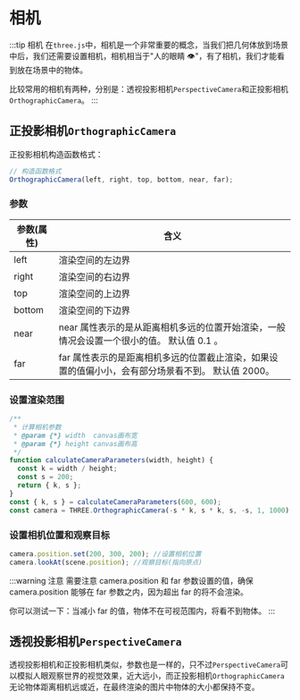 # 相机

:::tip 相机
在`three.js`中，相机是一个非常重要的概念，当我们把几何体放到场景中后，我们还需要设置相机，相机相当于"人的眼睛 👁"，有了相机，我们才能看到放在场景中的物体。

比较常用的相机有两种，分别是：透视投影相机`PerspectiveCamera`和正投影相机`OrthographicCamera`。
:::

## 正投影相机`OrthographicCamera`

正投影相机构造函数格式：

```js
// 构造函数格式
OrthographicCamera(left, right, top, bottom, near, far);
```

### 参数

| 参数(属性) | 含义                                                                                               |
| ---------- | -------------------------------------------------------------------------------------------------- |
| left       | 渲染空间的左边界                                                                                   |
| right      | 渲染空间的右边界                                                                                   |
| top        | 渲染空间的上边界                                                                                   |
| bottom     | 渲染空间的下边界                                                                                   |
| near       | near 属性表示的是从距离相机多远的位置开始渲染，一般情况会设置一个很小的值。 默认值 0.1 。          |
| far        | far 属性表示的是距离相机多远的位置截止渲染，如果设置的值偏小小，会有部分场景看不到。 默认值 2000。 |

### 设置渲染范围

```js
/**
 * 计算相机参数
 * @param {*} width  canvas画布宽
 * @param {*} height canvas画布高
 */
function calculateCameraParameters(width, height) {
  const k = width / height;
  const s = 200;
  return { k, s };
}
const { k, s } = calculateCameraParameters(600, 600);
const camera = THREE.OrthographicCamera(-s * k, s * k, s, -s, 1, 1000);
```

### 设置相机位置和观察目标

```js
camera.position.set(200, 300, 200); //设置相机位置
camera.lookAt(scene.position); //观察目标(指向原点)
```

:::warning 注意
需要注意 camera.position 和 far 参数设置的值，确保 camera.position 能够在 far 参数之内，因为超出 far 的将不会渲染。

你可以测试一下：当减小 far 的值，物体不在可视范围内，将看不到物体。
:::

## 透视投影相机`PerspectiveCamera`

透视投影相机和正投影相机类似，参数也是一样的，只不过`PerspectiveCamera`可以模拟人眼观察世界的视觉效果，近大远小，而正投影相机`OrthographicCamera`无论物体距离相机远或近，在最终渲染的图片中物体的大小都保持不变。
